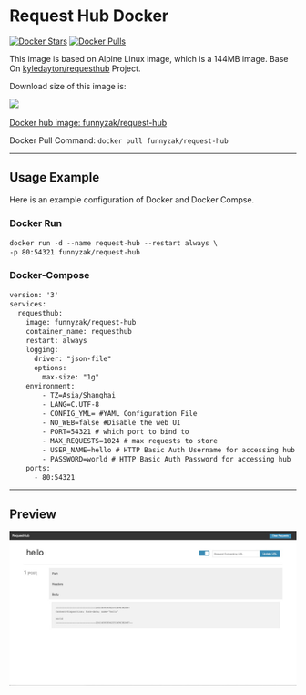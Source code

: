 # Request Hub Docker

[![Docker Stars](https://img.shields.io/docker/stars/funnyzak/request-hub.svg?style=flat-square)](https://hub.docker.com/r/funnyzak/request-hub/)
[![Docker Pulls](https://img.shields.io/docker/pulls/funnyzak/request-hub.svg?style=flat-square)](https://hub.docker.com/r/funnyzak/request-hub/)

This image is based on Alpine Linux image, which is a 144MB image. Base On [kyledayton/requesthub](https://github.com/kyledayton/requesthub) Project.



Download size of this image is:

[![](https://images.microbadger.com/badges/image/funnyzak/request-hub.svg)](http://microbadger.com/images/funnyzak/request-hub "Get your own image badge on microbadger.com")

[Docker hub image: funnyzak/request-hub](https://hub.docker.com/r/funnyzak/request-hub)

Docker Pull Command: `docker pull funnyzak/request-hub`

---

## Usage Example

Here is an example configuration of Docker and Docker Compse.

### Docker Run

```Docker
docker run -d --name request-hub --restart always \
-p 80:54321 funnyzak/request-hub
```

### Docker-Compose

```docker
version: '3'
services:
  requesthub:
    image: funnyzak/request-hub
    container_name: requesthub
    restart: always
    logging:
      driver: "json-file"
      options:
        max-size: "1g"
    environment:
        - TZ=Asia/Shanghai
        - LANG=C.UTF-8
        - CONFIG_YML= #YAML Configuration File
        - NO_WEB=false #Disable the web UI
        - PORT=54321 # which port to bind to
        - MAX_REQUESTS=1024 # max requests to store
        - USER_NAME=hello # HTTP Basic Auth Username for accessing hub
        - PASSWORD=world # HTTP Basic Auth Password for accessing hub
    ports:
      - 80:54321
```

---

## Preview

![](preview.jpg)